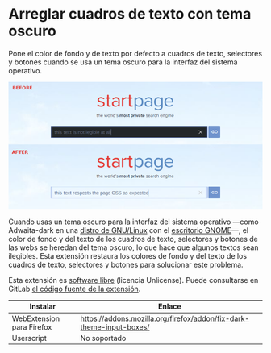 # Arreglar cuadros de texto con tema oscuro

Pone el color de fondo y de texto por defecto a cuadros de texto, selectores y botones cuando se usa un tema oscuro para la interfaz del sistema operativo.

![](screenshot.png)

Cuando usas un tema oscuro para la interfaz del sistema operativo —como Adwaita-dark en una [distro de GNU/Linux](https://www.getgnulinux.org/es/linux/) con el [escritorio GNOME](https://www.gnome.org/)—, el color de fondo y del texto de los cuadros de texto, selectores y botones de las webs se heredan del tema oscuro, lo que hace que algunos textos sean ilegibles. Esta extensión restaura los colores de fondo y del texto de los cuadros de texto, selectores y botones para solucionar este problema.

Esta extensión es [software libre](https://www.gnu.org/philosophy/free-sw.es.html) (licencia Unlicense). Puede consultarse en GitLab [el código fuente de la extensión](https://gitlab.com/Roboe/userscripts/tree/master/fix-dark-theme-input-boxes/).


Instalar | Enlace
-------- | ------
WebExtension para Firefox | https://addons.mozilla.org/firefox/addon/fix-dark-theme-input-boxes/
Userscript | No soportado
